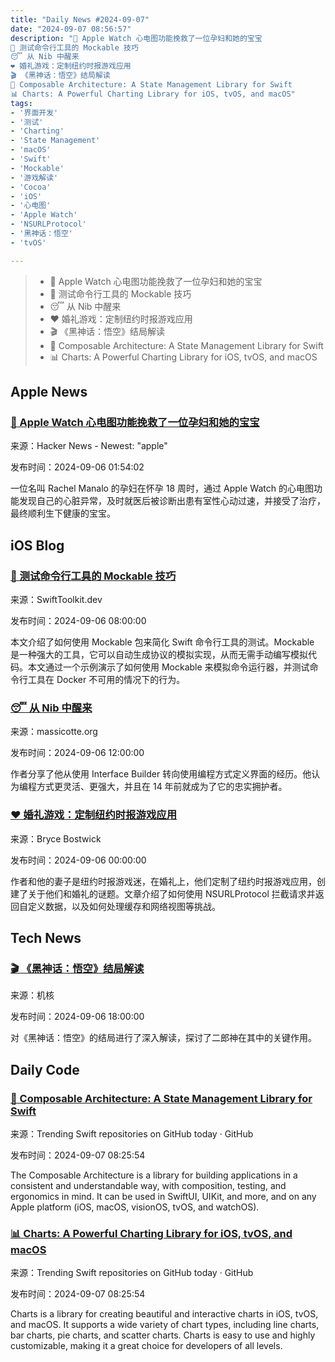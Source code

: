 ```yaml
---
title: "Daily News #2024-09-07"
date: "2024-09-07 08:56:57"
description: "🌟 Apple Watch 心电图功能挽救了一位孕妇和她的宝宝
🌟 测试命令行工具的 Mockable 技巧
😴 从 Nib 中醒来
❤️ 婚礼游戏：定制纽约时报游戏应用
🎬 《黑神话：悟空》结局解读
🌟 Composable Architecture: A State Management Library for Swift
📊 Charts: A Powerful Charting Library for iOS, tvOS, and macOS"
tags: 
- '界面开发'
- '测试'
- 'Charting'
- 'State Management'
- 'macOS'
- 'Swift'
- 'Mockable'
- '游戏解读'
- 'Cocoa'
- 'iOS'
- '心电图'
- 'Apple Watch'
- 'NSURLProtocol'
- '黑神话：悟空'
- 'tvOS'

---
```


> - 🌟 Apple Watch 心电图功能挽救了一位孕妇和她的宝宝
> - 🌟 测试命令行工具的 Mockable 技巧
> - 😴 从 Nib 中醒来
> - ❤️ 婚礼游戏：定制纽约时报游戏应用
> - 🎬 《黑神话：悟空》结局解读
> - 🌟 Composable Architecture: A State Management Library for Swift
> - 📊 Charts: A Powerful Charting Library for iOS, tvOS, and macOS

## Apple News

### [🌟 Apple Watch 心电图功能挽救了一位孕妇和她的宝宝](https://9to5mac.com/2024/09/04/apple-watch-ecg-pregnant-woman/)

来源：Hacker News - Newest: "apple"

发布时间：2024-09-06 01:54:02

一位名叫 Rachel Manalo 的孕妇在怀孕 18 周时，通过 Apple Watch 的心电图功能发现自己的心脏异常，及时就医后被诊断出患有室性心动过速，并接受了治疗，最终顺利生下健康的宝宝。

## iOS Blog

### [🌟 测试命令行工具的 Mockable 技巧](https://swifttoolkit.dev/posts/testing-commands-mockable)

来源：SwiftToolkit.dev

发布时间：2024-09-06 08:00:00

本文介绍了如何使用 Mockable 包来简化 Swift 命令行工具的测试。Mockable 是一种强大的工具，它可以自动生成协议的模拟实现，从而无需手动编写模拟代码。本文通过一个示例演示了如何使用 Mockable 来模拟命令运行器，并测试命令行工具在 Docker 不可用的情况下的行为。

### [😴 从 Nib 中醒来](https://massicotte.org/awakefromnib)

来源：massicotte.org

发布时间：2024-09-06 12:00:00

作者分享了他从使用 Interface Builder 转向使用编程方式定义界面的经历。他认为编程方式更灵活、更强大，并且在 14 年前就成为了它的忠实拥护者。

### [❤️ 婚礼游戏：定制纽约时报游戏应用](https://bryce.co/wedding-games/)

来源：Bryce Bostwick

发布时间：2024-09-06 00:00:00

作者和他的妻子是纽约时报游戏迷，在婚礼上，他们定制了纽约时报游戏应用，创建了关于他们和婚礼的谜题。文章介绍了如何使用 NSURLProtocol 拦截请求并返回自定义数据，以及如何处理缓存和网络视图等挑战。

## Tech News

### [🎬 《黑神话：悟空》结局解读](https://www.gcores.com/videos/187835)

来源：机核

发布时间：2024-09-06 18:00:00

对《黑神话：悟空》的结局进行了深入解读，探讨了二郎神在其中的关键作用。

## Daily Code

### [🌟 Composable Architecture: A State Management Library for Swift](https://github.com/pointfreeco/swift-composable-architecture)

来源：Trending Swift repositories on GitHub today · GitHub

发布时间：2024-09-07 08:25:54

The Composable Architecture is a library for building applications in a consistent and understandable way, with composition, testing, and ergonomics in mind. It can be used in SwiftUI, UIKit, and more, and on any Apple platform (iOS, macOS, visionOS, tvOS, and watchOS).

### [📊 Charts: A Powerful Charting Library for iOS, tvOS, and macOS](https://github.com/ChartsOrg/Charts)

来源：Trending Swift repositories on GitHub today · GitHub

发布时间：2024-09-07 08:25:54

Charts is a library for creating beautiful and interactive charts in iOS, tvOS, and macOS. It supports a wide variety of chart types, including line charts, bar charts, pie charts, and scatter charts. Charts is easy to use and highly customizable, making it a great choice for developers of all levels.
